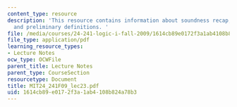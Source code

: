 ```yaml
---
content_type: resource
description: 'This resource contains information about soundness recap, completeness
  and preliminary definitions. '
file: /media/courses/24-241-logic-i-fall-2009/1614cb89e0172f3a1ab4108b824a78b3_MIT24_241F09_lec23.pdf
file_type: application/pdf
learning_resource_types:
- Lecture Notes
ocw_type: OCWFile
parent_title: Lecture Notes
parent_type: CourseSection
resourcetype: Document
title: MIT24_241F09_lec23.pdf
uid: 1614cb89-e017-2f3a-1ab4-108b824a78b3
---
```

